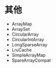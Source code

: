# 其他

* ArrayMap
* ArraySet
* CircularArray
* CircularIntArray
* LongSparseArray
* LruCache
* SimpleArrayMap
* SpareArrayCompat


